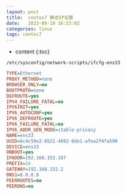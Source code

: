 ```yaml
---
layout: post
title:  centos7 静态IP设置
date:   2023-09-10 16:53:02
categories: linux
tags: centos7
---
```


* content
{:toc}

``/etc/sysconfig/network-scripts/ifcfg-ens33``

```ini
TYPE=Ethernet
PROXY_METHOD=none
BROWSER_ONLY=no
BOOTPROTO=none
DEFROUTE=yes
IPV4_FAILURE_FATAL=no
IPV6INIT=yes
IPV6_AUTOCONF=yes
IPV6_DEFROUTE=yes
IPV6_FAILURE_FATAL=no
IPV6_ADDR_GEN_MODE=stable-privacy
NAME=ens33
UUID=6c4c59e2-8521-4692-8de1-afea2f4fa590
DEVICE=ens33
ONBOOT=yes
IPADDR=192.168.152.187
PREFIX=24
GATEWAY=192.168.152.2
DNS1=8.8.8.8
PEERROUTES=no
PEERDNS=no
```